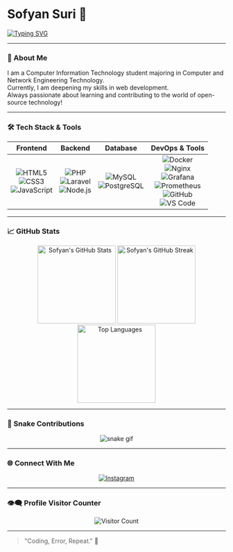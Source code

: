 # Sofyan Suri 👋

[![Typing SVG](https://readme-typing-svg.herokuapp.com?color=00F7FF&center=true&vCenter=true&lines=Welcome+to+my+GitHub!;Web+Development+Enthusiast;Open+Source+Contributor;Always+Learning+New+Things)](https://git.io/typing-svg)

---

### 🚀 About Me
I am a Computer Information Technology student majoring in Computer and Network Engineering Technology.  
Currently, I am deepening my skills in web development.  
Always passionate about learning and contributing to the world of open-source technology!

---

### 🛠️ Tech Stack & Tools

<div align="center">

| Frontend | Backend | Database | DevOps & Tools |
|:--------:|:-------:|:--------:|:--------------:|
| ![HTML5](https://img.shields.io/badge/HTML5-E34F26?logo=html5&logoColor=white) <br> ![CSS3](https://img.shields.io/badge/CSS3-1572B6?logo=css3&logoColor=white) <br> ![JavaScript](https://img.shields.io/badge/JavaScript-F7DF1E?logo=javascript&logoColor=black) | ![PHP](https://img.shields.io/badge/PHP-777BB4?logo=php&logoColor=white) <br> ![Laravel](https://img.shields.io/badge/Laravel-FF2D20?logo=laravel&logoColor=white) <br> ![Node.js](https://img.shields.io/badge/Node.js-339933?logo=nodedotjs&logoColor=white) | ![MySQL](https://img.shields.io/badge/MySQL-4479A1?logo=mysql&logoColor=white) <br> ![PostgreSQL](https://img.shields.io/badge/PostgreSQL-4169E1?logo=postgresql&logoColor=white) | ![Docker](https://img.shields.io/badge/Docker-2496ED?logo=docker&logoColor=white) <br> ![Nginx](https://img.shields.io/badge/Nginx-009639?logo=nginx&logoColor=white) <br> ![Grafana](https://img.shields.io/badge/Grafana-F46800?logo=grafana&logoColor=white) <br> ![Prometheus](https://img.shields.io/badge/Prometheus-E6522C?logo=prometheus&logoColor=white) <br> ![GitHub](https://img.shields.io/badge/GitHub-181717?logo=github&logoColor=white) <br> ![VS Code](https://img.shields.io/badge/VS_Code-007ACC?logo=visualstudiocode&logoColor=white) |

</div>

---

### 📈 GitHub Stats

<div align="center">

<img src="https://github-readme-stats.vercel.app/api?username=SofyanSuri&show_icons=true&theme=tokyonight" height="180px" alt="Sofyan's GitHub Stats" />
<img src="https://github-readme-streak-stats.herokuapp.com/?user=SofyanSuri&theme=tokyonight" height="180px" alt="Sofyan's GitHub Streak" />
<br/>
<img src="https://github-readme-stats.vercel.app/api/top-langs/?username=SofyanSuri&layout=compact&theme=tokyonight" height="180px" alt="Top Languages" />

</div>

---

### 🐍 Snake Contributions

<div align="center">

![snake gif](https://github.com/SofyanSuri/SofyanSuri/blob/output/github-contribution-grid-snake.svg)

</div>

---

### 🌐 Connect With Me

<div align="center">

[![Instagram](https://img.shields.io/badge/Instagram-E4405F?logo=instagram&logoColor=white)](https://instagram.com/sfnsrr)

</div>

---

### 👁️‍🗨️ Profile Visitor Counter

<div align="center">

![Visitor Count](https://komarev.com/ghpvc/?username=SofyanSuri&color=blueviolet)

</div>

---

> "Coding, Error, Repeat." 🚀
